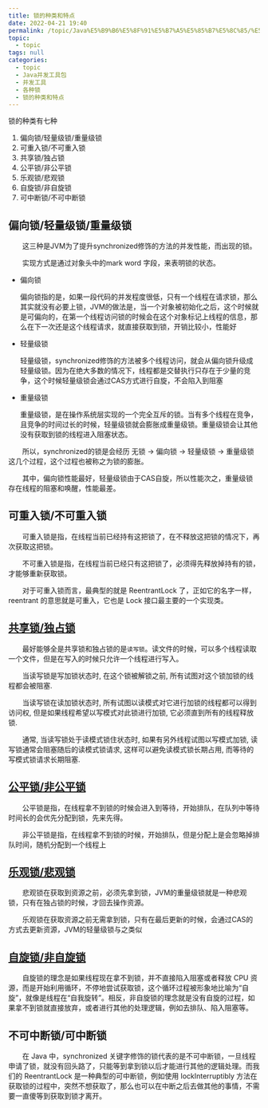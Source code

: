 ```yaml
---
title: 锁的种类和特点
date: 2022-04-21 19:40
permalink: /topic/Java%E5%B9%B6%E5%8F%91%E5%B7%A5%E5%85%B7%E5%8C%85/%E5%B9%B6%E5%8F%91%E5%B7%A5%E5%85%B7/%E5%90%84%E7%A7%8D%E9%94%81/%E9%94%81%E7%9A%84%E7%A7%8D%E7%B1%BB%E5%92%8C%E7%89%B9%E7%82%B9
topic: 
  - topic
tags: null
categories: 
  - topic
  - Java并发工具包
  - 并发工具
  - 各种锁
  - 锁的种类和特点
---
```

锁的种类有七种

1. 偏向锁/轻量级锁/重量级锁
2. 可重入锁/不可重入锁
3. 共享锁/独占锁
4. 公平锁/非公平锁
5. 乐观锁/悲观锁
6. 自旋锁/非自旋锁
7. 可中断锁/不可中断锁

## 偏向锁/轻量级锁/重量级锁

　　这三种是JVM为了提升synchronized修饰的方法的并发性能，而出现的锁。

　　实现方式是通过对象头中的mark word 字段，来表明锁的状态。

+ 偏向锁

  偏向锁指的是，如果一段代码的并发程度很低，只有一个线程在请求锁，那么其实就没有必要上锁，JVM的做法是，当一个对象被初始化之后，这个时候就是可偏向的，在第一个线程访问锁的时候会在这个对象标记上线程的信息，那么在下一次还是这个线程请求，就直接获取到锁，开销比较小，性能好
+ 轻量级锁

  轻量级锁，synchronized修饰的方法被多个线程访问，就会从偏向锁升级成轻量级锁。因为在绝大多数的情况下，线程都是交替执行只存在于少量的竞争，这个时候轻量级锁会通过CAS方式进行自旋，不会陷入到阻塞
+ 重量级锁

  重量级锁，是在操作系统层实现的一个完全互斥的锁。当有多个线程在竞争，且竞争的时间过长的时候，轻量级锁就会膨胀成重量级锁。重量级锁会让其他没有获取到锁的线程进入阻塞状态。

　　所以，synchronized的锁是会经历 无锁 -> 偏向锁 -> 轻量级锁 -> 重量级锁 这几个过程，这个过程也被称之为锁的膨胀。

　　其中，偏向锁性能最好，轻量级锁由于CAS自旋，所以性能次之，重量级锁存在线程的阻塞和唤醒，性能最差。

## 可重入锁/不可重入锁

　　可重入锁是指，在线程当前已经持有这把锁了，在不释放这把锁的情况下，再次获取这把锁。

　　不可重入锁是指，在线程当前已经只有这把锁了，必须得先释放掉持有的锁，才能够重新获取锁。

　　对于可重入锁而言，最典型的就是 ReentrantLock 了，正如它的名字一样，reentrant 的意思就是可重入，它也是 Lock 接口最主要的一个实现类。

## [共享锁/独占锁](共享锁独占锁.md)

　　最好能够全是共享锁和独占锁的是`读写锁`。读文件的时候，可以多个线程读取一个文件，但是在写入的时候只允许一个线程进行写入。

　　当读写锁是写加锁状态时, 在这个锁被解锁之前, 所有试图对这个锁加锁的线程都会被阻塞.

　　当读写锁在读加锁状态时, 所有试图以读模式对它进行加锁的线程都可以得到访问权, 但是如果线程希望以写模式对此锁进行加锁, 它必须直到所有的线程释放锁.

　　通常, 当读写锁处于读模式锁住状态时, 如果有另外线程试图以写模式加锁, 读写锁通常会阻塞随后的读模式锁请求, 这样可以避免读模式锁长期占用, 而等待的写模式锁请求长期阻塞.

## [公平锁/非公平锁](公平锁非公平锁.md)

　　公平锁是指，在线程拿不到锁的时候会进入到等待，开始排队，在队列中等待时间长的会优先分配到锁，先来先得。

　　非公平锁是指，在线程拿不到锁的时候，开始排队，但是分配上是会忽略掉排队时间，随机分配到一个线程上

## [乐观锁/悲观锁](乐观锁和悲观锁.md)

　　悲观锁在获取到资源之前，必须先拿到锁，JVM的重量级锁就是一种悲观锁，只有在独占锁的时候，才回去操作资源。

　　乐观锁在获取资源之前无需拿到锁，只有在最后更新的时候，会通过CAS的方式去更新资源，JVM的轻量级锁与之类似

## [自旋锁/非自旋锁](自旋锁非自旋锁.md)

　　自旋锁的理念是如果线程现在拿不到锁，并不直接陷入阻塞或者释放 CPU 资源，而是开始利用循环，不停地尝试获取锁，这个循环过程被形象地比喻为“自旋”，就像是线程在“自我旋转”。相反，非自旋锁的理念就是没有自旋的过程，如果拿不到锁就直接放弃，或者进行其他的处理逻辑，例如去排队、陷入阻塞等。

## 不可中断锁/可中断锁

　　在 Java 中，synchronized 关键字修饰的锁代表的是不可中断锁，一旦线程申请了锁，就没有回头路了，只能等到拿到锁以后才能进行其他的逻辑处理。而我们的 ReentrantLock 是一种典型的可中断锁，例如使用 lockInterruptibly 方法在获取锁的过程中，突然不想获取了，那么也可以在中断之后去做其他的事情，不需要一直傻等到获取到锁才离开。
